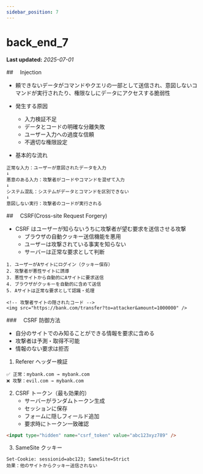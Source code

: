 ```yaml
---
sidebar_position: 7
---
```


# back_end_7

**Last updated:** _2025-07-01_

##　 Injection

- 頼できないデータがコマンドやクエリの一部として送信され、意図しないコマンドが実行されたり、権限なしにデータにアクセスする脆弱性
- 発生する原因

  - 入力検証不足
  - データとコードの明確な分離失敗
  - ユーザー入力への過度な信頼
  - 不適切な権限設定

- 基本的な流れ

```
正常な入力：ユーザーが意図されたデータを入力
↓
悪意のある入力：攻撃者がコードやコマンドを混ぜて入力
↓
システム混乱：システムがデータとコマンドを区別できない
↓
意図しない実行：攻撃者のコードが実行される
```

##　 CSRF(Cross-site Request Forgery)

- CSRF はユーザーが知らないうちに攻撃者が望む要求を送信させる攻撃
  - ブラウザの自動クッキー送信機能を悪用
  - ユーザーは攻撃されている事実を知らない
  - サーバーは正常な要求として判断

```
1. ユーザーがAサイトにログイン（クッキー保存）
2. 攻撃者が悪性サイトに誘導
3. 悪性サイトから自動的にAサイトに要求送信
4. ブラウザがクッキーを自動的に含めて送信
5. Aサイトは正常な要求として認識・処理

<!-- 攻撃者サイトの隠されたコード -->
<img src="https://bank.com/transfer?to=attacker&amount=1000000" />
```

###　 CSRF 防御方法

- 自分のサイトでのみ知ることができる情報を要求に含める
- 攻撃者は予測・取得不可能
- 情報のない要求は拒否

1. Referer ヘッダー検証

```
✅ 正常：mybank.com → mybank.com
❌ 攻撃：evil.com → mybank.com
```

2. CSRF トークン（最も効果的）
   - サーバーがランダムトークン生成
   - セッションに保存
   - フォームに隠しフィールド追加
   - 要求時にトークン一致確認

```html
<input type="hidden" name="csrf_token" value="abc123xyz789" />
```

3. SameSite クッキー

```
Set-Cookie: sessionid=abc123; SameSite=Strict
効果：他のサイトからクッキー送信されない
```
